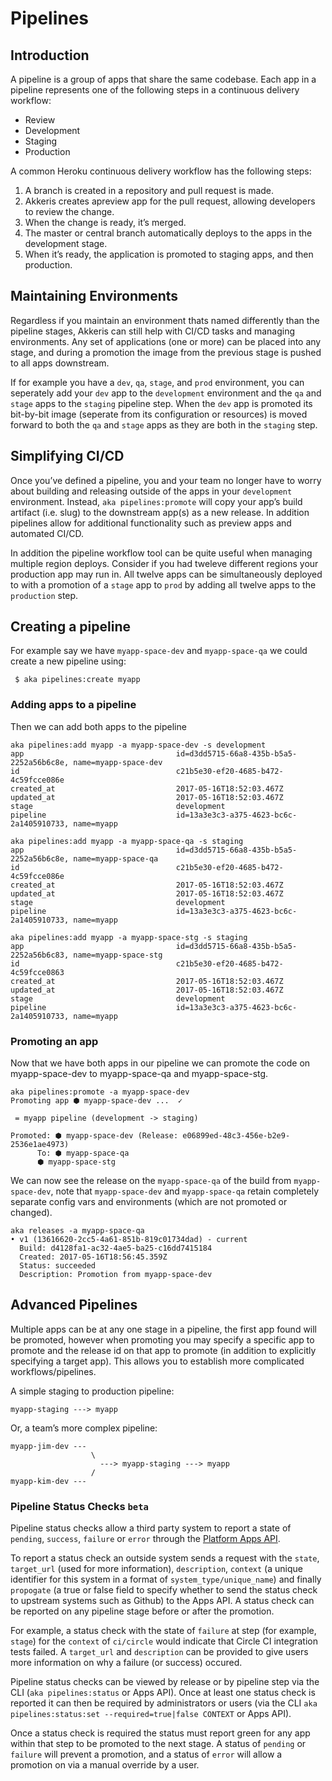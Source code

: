 # Pipelines

<!-- toc -->

## Introduction

A pipeline is a group of apps that share the same codebase. Each app in a pipeline represents one of the following steps in a continuous delivery workflow:

* Review
* Development
* Staging
* Production

A common Heroku continuous delivery workflow has the following steps:

1. A branch is created in a repository and pull request is made.
2. Akkeris creates apreview app for the pull request, allowing developers to review the change.
3. When the change is ready, it’s merged.
4. The master or central branch automatically deploys to the apps in the development stage.
5. When it’s ready, the application is promoted to staging apps, and then production.

## Maintaining Environments

Regardless if you maintain an environment thats named differently than the pipeline stages, Akkeris can still help with CI/CD tasks and managing environments. Any set of applications (one or more) can be placed into any stage, and during a promotion the image from the previous stage is pushed to all apps downstream. 

If for example you have a `dev`, `qa`, `stage`, and `prod` environment, you can seperately add your `dev` app to the `development` environment and the `qa` and `stage` apps to the `staging` pipeline step.  When the `dev` app is promoted its bit-by-bit image (seperate from its configuration or resources) is moved forward to both the `qa` and `stage` apps as they are both in the `staging` step. 

## Simplifying CI/CD

Once you’ve defined a pipeline, you and your team no longer have to worry about building and releasing outside of the apps in your `development` environment. Instead, `aka pipelines:promote` will copy your app’s build artifact (i.e. slug) to the downstream app(s) as a new release. In addition pipelines allow for additional functionality such as preview apps and automated CI/CD.

In addition the pipeline workflow tool can be quite useful when managing multiple region deploys.  Consider if you had tweleve different regions your production app may run in. All twelve apps can be simultaneously deployed to with a promotion of a `stage` app to `prod` by adding all twelve apps to the `production` step.

## Creating a pipeline

For example say we have `myapp-space-dev` and `myapp-space-qa` we could create a new pipeline using:

```shell
 $ aka pipelines:create myapp
```

### Adding apps to a pipeline

Then we can add both apps to the pipeline

```shell
aka pipelines:add myapp -a myapp-space-dev -s development
app                                  id=d3dd5715-66a8-435b-b5a5-2252a56b6c8e, name=myapp-space-dev
id                                   c21b5e30-ef20-4685-b472-4c59fcce086e
created_at                           2017-05-16T18:52:03.467Z
updated_at                           2017-05-16T18:52:03.467Z
stage                                development
pipeline                             id=13a3e3c3-a375-4623-bc6c-2a1405910733, name=myapp
```
```shell
aka pipelines:add myapp -a myapp-space-qa -s staging
app                                  id=d3dd5715-66a8-435b-b5a5-2252a56b6c8e, name=myapp-space-qa
id                                   c21b5e30-ef20-4685-b472-4c59fcce086e
created_at                           2017-05-16T18:52:03.467Z
updated_at                           2017-05-16T18:52:03.467Z
stage                                development
pipeline                             id=13a3e3c3-a375-4623-bc6c-2a1405910733, name=myapp
```
```shell
aka pipelines:add myapp -a myapp-space-stg -s staging
app                                  id=d3dd5715-66a8-435b-b5a5-2252a56b6c83, name=myapp-space-stg
id                                   c21b5e30-ef20-4685-b472-4c59fcce0863
created_at                           2017-05-16T18:52:03.467Z
updated_at                           2017-05-16T18:52:03.467Z
stage                                development
pipeline                             id=13a3e3c3-a375-4623-bc6c-2a1405910733, name=myapp
```

### Promoting an app

Now that we have both apps in our pipeline we can promote the code on myapp-space-dev to myapp-space-qa and myapp-space-stg.

```shell
aka pipelines:promote -a myapp-space-dev
Promoting app ⬢ myapp-space-dev ...  ✓ 

 = myapp pipeline (development -> staging)

Promoted: ⬢ myapp-space-dev (Release: e06899ed-48c3-456e-b2e9-2536e1ae4973)
      To: ⬢ myapp-space-qa 
	  ⬢ myapp-space-stg 
```

We can now see the release on the `myapp-space-qa` of the build from `myapp-space-dev`, note that `myapp-space-dev` and `myapp-space-qa` retain completely separate config vars and environments (which are not promoted or changed).

```shell
aka releases -a myapp-space-qa
• v1 (13616620-2cc5-4a61-851b-819c01734dad) - current
  Build: d4128fa1-ac32-4ae5-ba25-c16dd7415184
  Created: 2017-05-16T18:56:45.359Z
  Status: succeeded
  Description: Promotion from myapp-space-dev
```


## Advanced Pipelines

Multiple apps can be at any one stage in a pipeline, the first app found will be promoted, however when promoting you may specify a specific app to promote and the release id on that app to promote (in addition to explicitly specifying a target app).  This allows you to establish more complicated workflows/pipelines.

A simple staging to production pipeline:

```
myapp-staging ---> myapp
```

Or, a team’s more complex pipeline:

```
myapp-jim-dev ---
                  \
                    ---> myapp-staging ---> myapp
                  /
myapp-kim-dev ---
```

### Pipeline Status Checks `beta`

Pipeline status checks allow a third party system to report a state of `pending`, `success`, `failure` or `error` through the [Platform Apps API](/architecture/apps-api.md).  

To report a status check an outside system sends a request with the `state`, `target_url` (used for more information), `description`, `context` (a unique identifier for this system in a format of `system_type/unique_name`) and finally `propogate` (a true or false field to specify whether to send the status check to upstream systems such as Github) to the Apps API. A status check can be reported on any pipeline stage before or after the promotion. 

For example, a status check with the state of `failure` at step (for example, `stage`) for the `context` of `ci/circle` would indicate that Circle CI integration tests failed.  A `target_url` and `description` can be provided to give users more information on why a failure (or success) occured.

Pipeline status checks can be viewed by release or by pipeline step via the CLI (`aka pipelines:status` or Apps API). Once at least one status check is reported it can then be required by administrators or users (via the CLI `aka pipelines:status:set --required=true|false CONTEXT` or Apps API).  

Once a status check is required the status must report green for any app within that step to be promoted to the next stage.  A status of `pending` or `failure` will prevent a promotion, and a status of `error` will allow a promotion on via a manual override by a user.


